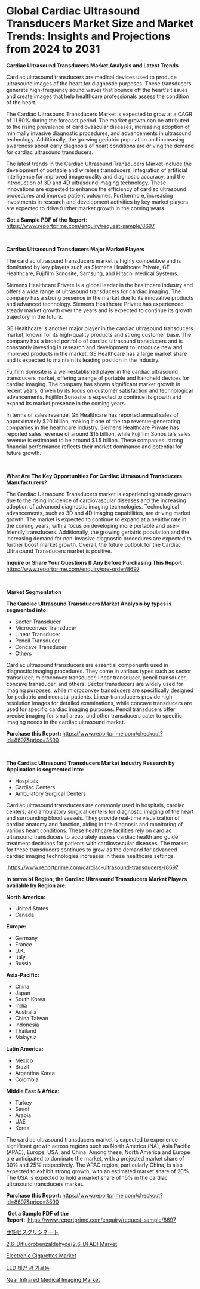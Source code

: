 <p><h1>Global Cardiac Ultrasound Transducers Market Size and Market Trends: Insights and Projections from 2024 to 2031</h1></p><p><strong>Cardiac Ultrasound Transducers Market Analysis and Latest Trends</strong></p>
<p><p>Cardiac ultrasound transducers are medical devices used to produce ultrasound images of the heart for diagnostic purposes. These transducers generate high-frequency sound waves that bounce off the heart's tissues and create images that help healthcare professionals assess the condition of the heart. </p><p>The Cardiac Ultrasound Transducers Market is expected to grow at a CAGR of 11.80% during the forecast period. The market growth can be attributed to the rising prevalence of cardiovascular diseases, increasing adoption of minimally invasive diagnostic procedures, and advancements in ultrasound technology. Additionally, the growing geriatric population and increasing awareness about early diagnosis of heart conditions are driving the demand for cardiac ultrasound transducers.</p><p>The latest trends in the Cardiac Ultrasound Transducers Market include the development of portable and wireless transducers, integration of artificial intelligence for improved image quality and diagnostic accuracy, and the introduction of 3D and 4D ultrasound imaging technology. These innovations are expected to enhance the efficiency of cardiac ultrasound procedures and improve patient outcomes. Furthermore, increasing investments in research and development activities by key market players are expected to drive further market growth in the coming years.</p></p>
<p><strong>Get a Sample PDF of the Report:&nbsp;</strong> <a href="https://www.reportprime.com/enquiry/request-sample/8697">https://www.reportprime.com/enquiry/request-sample/8697</a></p>
<p>&nbsp;</p>
<p><strong>Cardiac Ultrasound Transducers Major Market Players</strong></p>
<p><p>The cardiac ultrasound transducers market is highly competitive and is dominated by key players such as Siemens Healthcare Private, GE Healthcare, Fujifilm Sonosite, Samsung, and Hitachi Medical Systems. </p><p>Siemens Healthcare Private is a global leader in the healthcare industry and offers a wide range of ultrasound transducers for cardiac imaging. The company has a strong presence in the market due to its innovative products and advanced technology. Siemens Healthcare Private has experienced steady market growth over the years and is expected to continue its growth trajectory in the future. </p><p>GE Healthcare is another major player in the cardiac ultrasound transducers market, known for its high-quality products and strong customer base. The company has a broad portfolio of cardiac ultrasound transducers and is constantly investing in research and development to introduce new and improved products in the market. GE Healthcare has a large market share and is expected to maintain its leading position in the industry. </p><p>Fujifilm Sonosite is a well-established player in the cardiac ultrasound transducers market, offering a range of portable and handheld devices for cardiac imaging. The company has shown significant market growth in recent years, driven by its focus on customer satisfaction and technological advancements. Fujifilm Sonosite is expected to continue its growth and expand its market presence in the coming years. </p><p>In terms of sales revenue, GE Healthcare has reported annual sales of approximately $20 billion, making it one of the top revenue-generating companies in the healthcare industry. Siemens Healthcare Private has reported sales revenue of around $15 billion, while Fujifilm Sonosite's sales revenue is estimated to be around $1.5 billion. These companies' strong financial performance reflects their market dominance and potential for future growth.</p></p>
<p>&nbsp;</p>
<p><strong>What Are The Key Opportunities For Cardiac Ultrasound Transducers Manufacturers?</strong></p>
<p><p>The Cardiac Ultrasound Transducers market is experiencing steady growth due to the rising incidence of cardiovascular diseases and the increasing adoption of advanced diagnostic imaging technologies. Technological advancements, such as 3D and 4D imaging capabilities, are driving market growth. The market is expected to continue to expand at a healthy rate in the coming years, with a focus on developing more portable and user-friendly transducers. Additionally, the growing geriatric population and the increasing demand for non-invasive diagnostic procedures are expected to further boost market growth. Overall, the future outlook for the Cardiac Ultrasound Transducers market is positive.</p></p>
<p><strong>Inquire or Share Your Questions If Any Before Purchasing This Report:</strong> <a href="https://www.reportprime.com/enquiry/pre-order/8697">https://www.reportprime.com/enquiry/pre-order/8697</a></p>
<p>&nbsp;</p>
<p><strong>Market Segmentation</strong></p>
<p><strong>The Cardiac Ultrasound Transducers Market Analysis by types is segmented into:</strong></p>
<p><ul><li>Sector Transducer</li><li>Microconvex Transducer</li><li>Linear Transducer</li><li>Pencil Transducer</li><li>Concave Transducer</li><li>Others</li></ul></p>
<p><p>Cardiac ultrasound transducers are essential components used in diagnostic imaging procedures. They come in various types such as sector transducer, microconvex transducer, linear transducer, pencil transducer, concave transducer, and others. Sector transducers are widely used for imaging purposes, while microconvex transducers are specifically designed for pediatric and neonatal patients. Linear transducers provide high resolution images for detailed examinations, while concave transducers are used for specific cardiac imaging purposes. Pencil transducers offer precise imaging for small areas, and other transducers cater to specific imaging needs in the cardiac ultrasound market.</p></p>
<p><strong>Purchase this Report:&nbsp;</strong><a href="https://www.reportprime.com/checkout?id=8697&price=3590">https://www.reportprime.com/checkout?id=8697&price=3590</a></p>
<p>&nbsp;</p>
<p><strong>The Cardiac Ultrasound Transducers Market Industry Research by Application is segmented into:</strong></p>
<p><ul><li>Hospitals</li><li>Cardiac Centers</li><li>Ambulatory Surgical Centers</li></ul></p>
<p><p>Cardiac ultrasound transducers are commonly used in hospitals, cardiac centers, and ambulatory surgical centers for diagnostic imaging of the heart and surrounding blood vessels. They provide real-time visualization of cardiac anatomy and function, aiding in the diagnosis and monitoring of various heart conditions. These healthcare facilities rely on cardiac ultrasound transducers to accurately assess cardiac health and guide treatment decisions for patients with cardiovascular diseases. The market for these transducers continues to grow as the demand for advanced cardiac imaging technologies increases in these healthcare settings.</p></p>
<p><a href="https://www.reportprime.com/cardiac-ultrasound-transducers-r8697">&nbsp;https://www.reportprime.com/cardiac-ultrasound-transducers-r8697</a></p>
<p><strong>In terms of Region, the Cardiac Ultrasound Transducers Market Players available by Region are:</strong></p>
<p>
    <p> <strong> North America: </strong>
        <ul>
            <li>United States</li>
            <li>Canada</li>
        </ul>
        </p> 
    <p> <strong> Europe: </strong>
        <ul>
            <li>Germany</li>
            <li>France</li>
            <li>U.K.</li>
            <li>Italy</li>
            <li>Russia</li>
        </ul>
        </p> 
    <p> <strong> Asia-Pacific: </strong>
        <ul>
            <li>China</li>
            <li>Japan</li>
            <li>South Korea</li>
            <li>India</li>
            <li>Australia</li>
            <li>China Taiwan</li>
            <li>Indonesia</li>
            <li>Thailand</li>
            <li>Malaysia</li>
        </ul>
        </p> 
    <p> <strong> Latin America: </strong>
        <ul>
            <li>Mexico</li>
            <li>Brazil</li>
            <li>Argentina Korea</li>
            <li>Colombia</li>
        </ul>
        </p> 
    <p> <strong> Middle East & Africa: </strong>
        <ul>
            <li>Turkey</li>
            <li>Saudi</li>
            <li>Arabia</li>
            <li>UAE</li>
            <li>Korea</li>
        </ul>
    </p>
    </p>
<p><p>The cardiac ultrasound transducers market is expected to experience significant growth across regions such as North America (NA), Asia Pacific (APAC), Europe, USA, and China. Among these, North America and Europe are anticipated to dominate the market, with a projected market share of 30% and 25% respectively. The APAC region, particularly China, is also expected to exhibit strong growth, with an estimated market share of 20%. The USA is expected to hold a market share of 15% in the cardiac ultrasound transducers market.</p></p>
<p><strong>Purchase this Report: </strong><a href="https://www.reportprime.com/checkout?id=8697&price=3590">https://www.reportprime.com/checkout?id=8697&price=3590</a></p>
<p>&nbsp;<strong>Get a Sample PDF of the Report:&nbsp;&nbsp;</strong><a href="https://www.reportprime.com/enquiry/request-sample/8697">https://www.reportprime.com/enquiry/request-sample/8697</a></p>
<p><strong></strong></p>
<p><p><a href="https://github.com/EmoryYundt1935/Market-Research-Report-List-1/blob/main/930366477530.md">亜鉛ビスグリシネート</a></p><p><a href="https://www.linkedin.com/pulse/26-difluorobenzaldehyde26-dfad-market-report-reveals-sjuae">2,6-Difluorobenzaldehyde(2,6-DFAD) Market</a></p><p><a href="https://www.linkedin.com/pulse/electronic-cigarettes-market-research-report-reveals-latest-trends-ebrme">Electronic Cigarettes Market</a></p><p><a href="https://github.com/JosefaRice/Market-Research-Report-List-1/blob/main/556945373260.md">LED 태양 광 가로등</a></p><p><a href="https://github.com/DeonteStanton2023/Market-Research-Report-List-1/blob/main/near-infrared-medical-imaging-market.md">Near Infrared Medical Imaging Market</a></p></p>